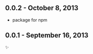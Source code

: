 0.0.2 - October 8, 2013
-----------------------
* package for npm

0.0.1 - September 16, 2013
--------------------------
:sparkles: